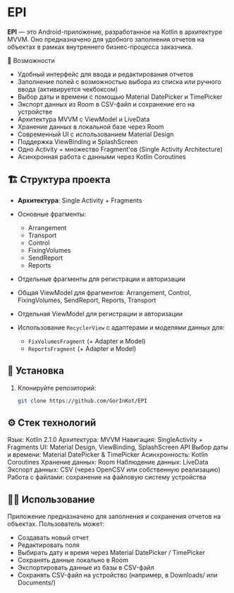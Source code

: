 # EPI

**EPI** — это Android-приложение, разработанное на Kotlin в архитектуре MVVM. Оно предназначено для удобного заполнения отчетов на объектах в рамках внутреннего бизнес-процесса заказчика.

 📌 Возможности

- Удобный интерфейс для ввода и редактирования отчетов  
- Заполнение полей с возможностью выбора из списка или ручного ввода (активируется чекбоксом)  
- Выбор даты и времени с помощью Material DatePicker и TimePicker  
- Экспорт данных из Room в CSV-файл и сохранение его на устройстве  
- Архитектура MVVM с ViewModel и LiveData  
- Хранение данных в локальной базе через Room  
- Современный UI с использованием Material Design  
- Поддержка ViewBinding и SplashScreen  
- Одно Activity + множество Fragment'ов (Single Activity Architecture)  
- Асинхронная работа с данными через Kotlin Coroutines  

## 🏗️ Структура проекта

- **Архитектура**: Single Activity + Fragments  
- Основные фрагменты:  
  - Arrangement
  - Transport  
  - Control  
  - FixingVolumes  
  - SendReport  
  - Reports  
    
- Отдельные фрагменты для регистрации и авторизации  
- Общая ViewModel для фрагментов: Arrangement, Control, FixingVolumes, SendReport, Reports, Transport  
- Отдельная ViewModel для регистрации и авторизации  
- Использование `RecyclerView` с адаптерами и моделями данных для:  
  - `FixVolumesFragment` (+ Adapter и Model)  
  - `ReportsFragment` (+ Adapter и Model)  

## 🚀 Установка

1. Клонируйте репозиторий:  
   ```bash
   git clone https://github.com/GorInKot/EPI

## ⚙️ Стек технологий

Язык: Kotlin 2.1.0
Архитектура: MVVM
Навигация: SingleActivity + Fragments
UI: Material Design, ViewBinding, SplashScreen API
Выбор даты и времени: Material DatePicker & TimePicker
Асинхронность: Kotlin Coroutines
Хранение данных: Room
Наблюдение данных: LiveData
Экспорт данных: CSV (через OpenCSV или собственную реализацию)
Работа с файлами: сохранение на файловую систему устройства

## 🧑‍💻 Использование

Приложение предназначено для заполнения и сохранения отчетов на объектах.
Пользователь может:

- Создавать новый отчет
- Редактировать поля
- Выбирать дату и время через Material DatePicker / TimePicker
- Сохранять данные локально в Room
- Экспортировать данные из базы в CSV-файл
- Сохранять CSV-файл на устройство (например, в Downloads/ или Documents/)



